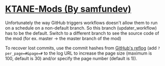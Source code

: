 # [KTANE-Mods (By samfundev)](https://github.com/samfundev/KTANE-Mods)

Unfortunately the way GitHub triggers workflows doesn't allow them to run on a schedule on a non-default branch. So this branch (updater_workflow) has to be the default. Switch to a different branch to see the source code of the mod (for ex. master -> the master branch of the mod)

To recover lost commits, use the commit hashes from [GitHub's reflog](https://api.github.com/repos/KtaneModules/KTANE-Mods-samfundev/events) (add `?per_page=#&page=#` to the log URL to increase the page size (maximum is 100, default is 30) and/or specify the page number (default is 1)).
